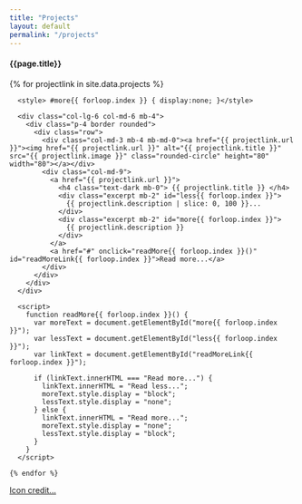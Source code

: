 ```yaml
---
title: "Projects"
layout: default
permalink: "/projects"
---
```


<div class="container">
<h4 class="font-weight-bold spanborder"><span>{{page.title}}</span></h4>
  <div class="row gap-y listrecent listrecent listauthor">
    {% for projectlink in site.data.projects %}

      <style> #more{{ forloop.index }} { display:none; }</style>

      <div class="col-lg-6 col-md-6 mb-4">
        <div class="p-4 border rounded">
          <div class="row">
            <div class="col-md-3 mb-4 mb-md-0"><a href="{{ projectlink.url }}"><img href="{{ projectlink.url }}" alt="{{ projectlink.title }}" src="{{ projectlink.image }}" class="rounded-circle" height="80" width="80"></a></div>
            <div class="col-md-9">
              <a href="{{ projectlink.url }}">
                <h4 class="text-dark mb-0"> {{ projectlink.title }} </h4>  
                <div class="excerpt mb-2" id="less{{ forloop.index }}">
                  {{ projectlink.description | slice: 0, 100 }}...                  
                </div>                
                <div class="excerpt mb-2" id="more{{ forloop.index }}">
                  {{ projectlink.description }}                  
                </div>              
              </a>
              <a href="#" onclick="readMore{{ forloop.index }}()" id="readMoreLink{{ forloop.index }}">Read more...</a>              
            </div>
          </div>
        </div>
      </div>

      <script>
        function readMore{{ forloop.index }}() {
          var moreText = document.getElementById("more{{ forloop.index }}");
          var lessText = document.getElementById("less{{ forloop.index }}");
          var linkText = document.getElementById("readMoreLink{{ forloop.index }}");

          if (linkText.innerHTML === "Read more...") {
            linkText.innerHTML = "Read less...";
            moreText.style.display = "block";
            lessText.style.display = "none";
          } else {
            linkText.innerHTML = "Read more...";
            moreText.style.display = "none";
            lessText.style.display = "block";
          }
        }
      </script>

    {% endfor %}

  </div>

  <style> #iconHidden { display:none; }</style>

  <div>
    <a href="#iconHidden" onclick="readMoreIconCredit()" id="iconVisible">Icon credit...</a>
    <span id="iconHidden">
      Icons made by <a href="https://www.flaticon.com/authors/freepik" title="Freepik">Freepik</a> from <a href="https://www.flaticon.com/" title="Flaticon">www.flaticon.com</a>, licensed by <a href="http://creativecommons.org/licenses/by/3.0/" title="Creative Commons BY 3.0" target="blank">CC 3.0 BY</a>
    </span>
  </div>

  <script>
    function readMoreIconCredit() {
      var moreText = document.getElementById("iconHidden");
      var lessText = document.getElementById("iconVisible");

      moreText.style.display = "block";
      lessText.style.display = "none";
    }
  </script>

</div>
